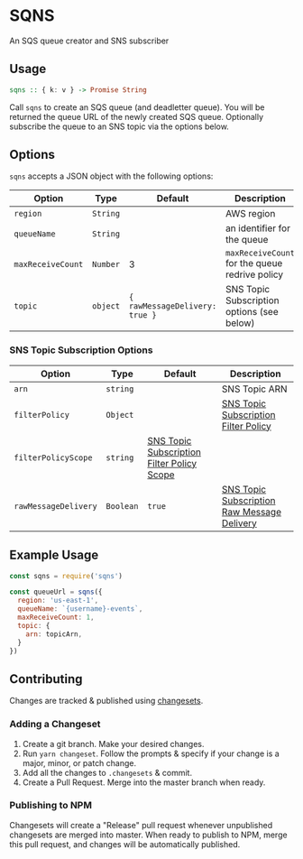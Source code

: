 # SQNS

An SQS queue creator and SNS subscriber

## Usage

```haskell
sqns :: { k: v } -> Promise String
```

Call `sqns` to create an SQS queue (and deadletter queue). You will be returned the queue URL of the newly created SQS queue. Optionally subscribe the queue to an SNS topic via the options below.

## Options

`sqns` accepts a JSON object with the following options:

| Option | Type | Default | Description |
| ------ |----- |-------- |------------ |
| `region` | `String` | | AWS region |
| `queueName` | `String` | | an identifier for the queue |
| `maxReceiveCount` | `Number` | 3 | `maxReceiveCount` for the queue redrive policy |
| `topic` | `object` | `{ rawMessageDelivery: true }` | SNS Topic Subscription options (see below) |

### SNS Topic Subscription Options

| Option | Type | Default | Description |
| ------ | ---- | ------- | ----------- |
| `arn` | `string` | | SNS Topic ARN |
| `filterPolicy` | `Object` | | [SNS Topic Subscription Filter Policy](https://docs.aws.amazon.com/en_pv/sns/latest/dg/sns-subscription-filter-policies.html) |
| `filterPolicyScope` | `string` | [SNS Topic Subscription Filter Policy Scope](https://docs.aws.amazon.com/sns/latest/dg/sns-message-filtering-scope.html)
| `rawMessageDelivery` | `Boolean` | `true` | [SNS Topic Subscription Raw Message Delivery](https://docs.aws.amazon.com/sns/latest/dg/sns-large-payload-raw-message-delivery.html) |

## Example Usage

```javascript
const sqns = require('sqns')

const queueUrl = sqns({
  region: 'us-east-1',
  queueName: `{username}-events`,
  maxReceiveCount: 1,
  topic: {
    arn: topicArn,
  }
})
```

## Contributing
Changes are tracked & published using [changesets](https://github.com/changesets/changesets).

### Adding a Changeset

1. Create a git branch. Make your desired changes.
1. Run `yarn changeset`. Follow the prompts & specify if your change is a
   major, minor, or patch change.
1. Add all the changes to `.changesets` & commit.
1. Create a Pull Request. Merge into the master branch when ready.

### Publishing to NPM

Changesets will create a "Release" pull request whenever unpublished changesets
are merged into master. When ready to publish to NPM, merge this pull request,
and changes will be automatically published.

